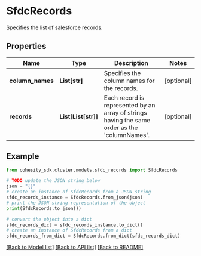 # SfdcRecords

Specifies the list of salesforce records.

## Properties

Name | Type | Description | Notes
------------ | ------------- | ------------- | -------------
**column_names** | **List[str]** | Specifies the column names for the records. | [optional] 
**records** | **List[List[str]]** | Each record is represented by an array of strings having the same order as the &#39;columnNames&#39;. | [optional] 

## Example

```python
from cohesity_sdk.cluster.models.sfdc_records import SfdcRecords

# TODO update the JSON string below
json = "{}"
# create an instance of SfdcRecords from a JSON string
sfdc_records_instance = SfdcRecords.from_json(json)
# print the JSON string representation of the object
print(SfdcRecords.to_json())

# convert the object into a dict
sfdc_records_dict = sfdc_records_instance.to_dict()
# create an instance of SfdcRecords from a dict
sfdc_records_from_dict = SfdcRecords.from_dict(sfdc_records_dict)
```
[[Back to Model list]](../README.md#documentation-for-models) [[Back to API list]](../README.md#documentation-for-api-endpoints) [[Back to README]](../README.md)


